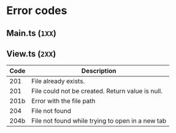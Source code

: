 # Error codes

## Main.ts (`1XX`)

## View.ts (`2XX`)

| Code | Description |
| ---- | ----------- |
| 201  | File already exists. |
| 201  | File could not be created. Return value is null. |
| 201b | Error with the file path |
| 204 | File not found | 
| 204b | File not found while trying to open in a new tab | 